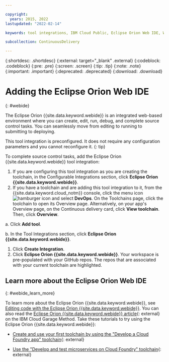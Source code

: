 ```yaml
---

copyright:
  years: 2015, 2022
lastupdated: "2022-02-14"

keywords: tool integrations, IBM Cloud Public, Eclipse Orion Web IDE, Web IDE

subcollection: ContinuousDelivery

---
```


{:shortdesc: .shortdesc}
{:external: target="_blank" .external}
{:codeblock: .codeblock}
{:pre: .pre}
{:screen: .screen}
{:tip: .tip}
{:note: .note}
{:important: .important}
{:deprecated: .deprecated}
{:download: .download}   

# Adding the Eclipse Orion Web IDE
{: #webide}

The Eclipse Orion {{site.data.keyword.webide}} is an integrated web-based environment where you can create, edit, run, debug, and complete source control tasks. You can seamlessly move from editing to running to submitting to deploying.

 This tool integration is preconfigured. It does not require any configuration parameters and you cannot reconfigure it.
 {: tip}

To complete source control tasks, add the Eclipse Orion {{site.data.keyword.webide}} tool integration:

1. If you are configuring this tool integration as you are creating the toolchain, in the Configurable Integrations section, click **Eclipse Orion {{site.data.keyword.webide}}**.
1. If you have a toolchain and are adding this tool integration to it, from the {{site.data.keyword.cloud_notm}} console, click the menu icon ![hamburger icon](images/icon_hamburger.svg) and select **DevOps**. On the Toolchains page, click the toolchain to open its Overview page. Alternatively, on your app's Overview page, on the Continuous delivery card, click **View toolchain**. Then, click **Overview**.

 a. Click **Add tool**.

 b. In the Tool Integrations section, click **Eclipse Orion {{site.data.keyword.webide}}**.

1. Click **Create Integration**.
1. Click **Eclipse Orion {{site.data.keyword.webide}}**. Your workspace is pre-populated with your GitHub repos. The repos that are associated with your current toolchain are highlighted.

## Learn more about the Eclipse Orion Web IDE
{: #webide_learn_more}

To learn more about the Eclipse Orion {{site.data.keyword.webide}}, see [Editing code with the Eclipse Orion {{site.data.keyword.webide}}](/docs/services/ContinuousDelivery?topic=ContinuousDelivery-web_ide). You can also read the [Eclipse Orion {{site.data.keyword.webide}} article](https://www.ibm.com/cloud/garage/content/code/tool_eclipse_orion_web_ide/){: external} on the IBM Cloud Garage Method. Take these tutorials to try using the Eclipse Orion {{site.data.keyword.webide}}:

* [Create and use your first toolchain by using the "Develop a Cloud Foundry app" toolchain](https://www.ibm.com/cloud/garage/tutorials/introduce-develop-cloud-foundry-app-toolchain){: external}

* [Use the "Develop and test microservices on Cloud Foundry" toolchain](https://www.ibm.com/cloud/garage/tutorials/use-develop-test-microservices-on-cloud-foundry-toolchain){: external}
